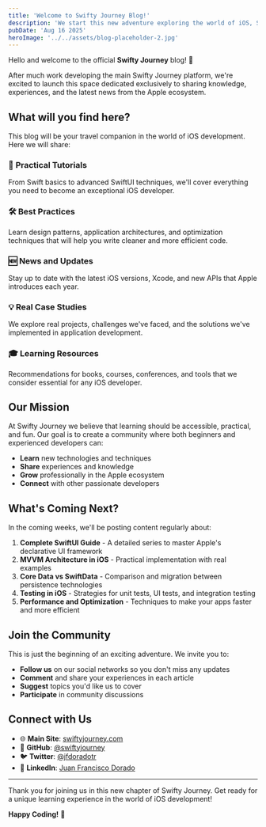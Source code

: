 ```yaml
---
title: 'Welcome to Swifty Journey Blog!'
description: 'We start this new adventure exploring the world of iOS, Swift and SwiftUI. Discover what you can expect from this blog and join our developer community.'
pubDate: 'Aug 16 2025'
heroImage: '../../assets/blog-placeholder-2.jpg'
---
```


Hello and welcome to the official **Swifty Journey** blog! 🎉

After much work developing the main Swifty Journey platform, we're excited to launch this space dedicated exclusively to sharing knowledge, experiences, and the latest news from the Apple ecosystem.

## What will you find here?

This blog will be your travel companion in the world of iOS development. Here we will share:

### 📱 **Practical Tutorials**
From Swift basics to advanced SwiftUI techniques, we'll cover everything you need to become an exceptional iOS developer.

### 🛠️ **Best Practices**
Learn design patterns, application architectures, and optimization techniques that will help you write cleaner and more efficient code.

### 🆕 **News and Updates**
Stay up to date with the latest iOS versions, Xcode, and new APIs that Apple introduces each year.

### 💡 **Real Case Studies**
We explore real projects, challenges we've faced, and the solutions we've implemented in application development.

### 🎓 **Learning Resources**
Recommendations for books, courses, conferences, and tools that we consider essential for any iOS developer.

## Our Mission

At Swifty Journey we believe that learning should be accessible, practical, and fun. Our goal is to create a community where both beginners and experienced developers can:

- **Learn** new technologies and techniques
- **Share** experiences and knowledge
- **Grow** professionally in the Apple ecosystem
- **Connect** with other passionate developers

## What's Coming Next?

In the coming weeks, we'll be posting content regularly about:

1. **Complete SwiftUI Guide** - A detailed series to master Apple's declarative UI framework
2. **MVVM Architecture in iOS** - Practical implementation with real examples
3. **Core Data vs SwiftData** - Comparison and migration between persistence technologies
4. **Testing in iOS** - Strategies for unit tests, UI tests, and integration testing
5. **Performance and Optimization** - Techniques to make your apps faster and more efficient

## Join the Community

This is just the beginning of an exciting adventure. We invite you to:

- **Follow us** on our social networks so you don't miss any updates
- **Comment** and share your experiences in each article
- **Suggest** topics you'd like us to cover
- **Participate** in community discussions

## Connect with Us

- 🌐 **Main Site**: [swiftyjourney.com](https://swiftyjourney.com)
- 🐙 **GitHub**: [@swiftyjourney](https://github.com/swiftyjourney)
- 🐦 **Twitter**: [@jfdoradotr](https://x.com/jfdoradotr)
- 💼 **LinkedIn**: [Juan Francisco Dorado](https://linkedin.com/in/juanfranciscodoradotorres)

---

Thank you for joining us in this new chapter of Swifty Journey. Get ready for a unique learning experience in the world of iOS development!

**Happy Coding!** 🚀